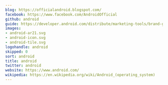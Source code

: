 ```yaml
---
blog: https://officialandroid.blogspot.com/
facebook: https://www.facebook.com/AndroidOfficial
github: android
guide: https://developer.android.com/distribute/marketing-tools/brand-guidelines.html
images:
- android-ar21.svg
- android-icon.svg
- android-tile.svg
logohandle: android
skipped: 0
sort: android
title: android
twitter: android
website: https://www.android.com/
wikipedia: https://en.wikipedia.org/wiki/Android_(operating_system)
---
```


